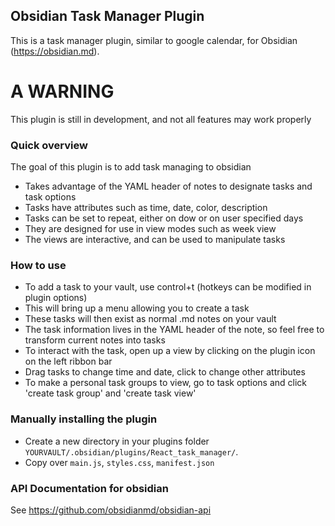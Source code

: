 ## Obsidian Task Manager Plugin

This is a task manager plugin, similar to google calendar, for Obsidian (https://obsidian.md).

# A WARNING
This plugin is still in development, and not all features may work properly

### Quick overview

The goal of this plugin is to add task managing to obsidian
- Takes advantage of the YAML header of notes to designate tasks and task options
- Tasks have attributes such as time, date, color, description
- Tasks can be set to repeat, either on dow or on user specified days
- They are designed for use in view modes such as week view
- The views are interactive, and can be used to manipulate tasks  

### How to use

- To add a task to your vault, use control+t (hotkeys can be modified in plugin options)
- This will bring up a menu allowing you to create a task
- These tasks will then exist as normal .md notes on your vault
- The task information lives in the YAML header of the note, so feel free to transform current notes into tasks
- To interact with the task, open up a view by clicking on the plugin icon on the left ribbon bar
- Drag tasks to change time and date, click to change other attributes
- To make a personal task groups to view, go to task options and click 'create task group' and 'create task view'

### Manually installing the plugin

- Create a new directory in your plugins folder `YOURVAULT/.obsidian/plugins/React_task_manager/`.
- Copy over `main.js`, `styles.css`, `manifest.json` 


### API Documentation for obsidian

See https://github.com/obsidianmd/obsidian-api
